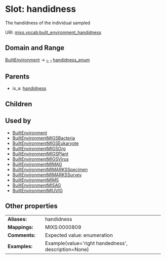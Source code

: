 
# Slot: handidness


The handidness of the individual sampled

URI: [mixs.vocab:built_environment_handidness](https://w3id.org/mixs/vocab/built_environment_handidness)


## Domain and Range

[BuiltEnvironment](BuiltEnvironment.md) &#8594;  <sub>0..1</sub> [handidness_enum](handidness_enum.md)

## Parents

 *  is_a: [handidness](handidness.md)

## Children


## Used by

 * [BuiltEnvironment](BuiltEnvironment.md)
 * [BuiltEnvironmentMIGSBacteria](BuiltEnvironmentMIGSBacteria.md)
 * [BuiltEnvironmentMIGSEukaryote](BuiltEnvironmentMIGSEukaryote.md)
 * [BuiltEnvironmentMIGSOrg](BuiltEnvironmentMIGSOrg.md)
 * [BuiltEnvironmentMIGSPlant](BuiltEnvironmentMIGSPlant.md)
 * [BuiltEnvironmentMIGSVirus](BuiltEnvironmentMIGSVirus.md)
 * [BuiltEnvironmentMIMAG](BuiltEnvironmentMIMAG.md)
 * [BuiltEnvironmentMIMARKSSpecimen](BuiltEnvironmentMIMARKSSpecimen.md)
 * [BuiltEnvironmentMIMARKSSurvey](BuiltEnvironmentMIMARKSSurvey.md)
 * [BuiltEnvironmentMIMS](BuiltEnvironmentMIMS.md)
 * [BuiltEnvironmentMISAG](BuiltEnvironmentMISAG.md)
 * [BuiltEnvironmentMIUVIG](BuiltEnvironmentMIUVIG.md)

## Other properties

|  |  |  |
| --- | --- | --- |
| **Aliases:** | | handidness |
| **Mappings:** | | MIXS:0000809 |
| **Comments:** | | Expected value: enumeration |
| **Examples:** | | Example(value='right handedness', description=None) |

